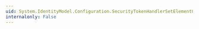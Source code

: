 ```yaml
---
uid: System.IdentityModel.Configuration.SecurityTokenHandlerSetElementCollection.#ctor
internalonly: False
---
```

